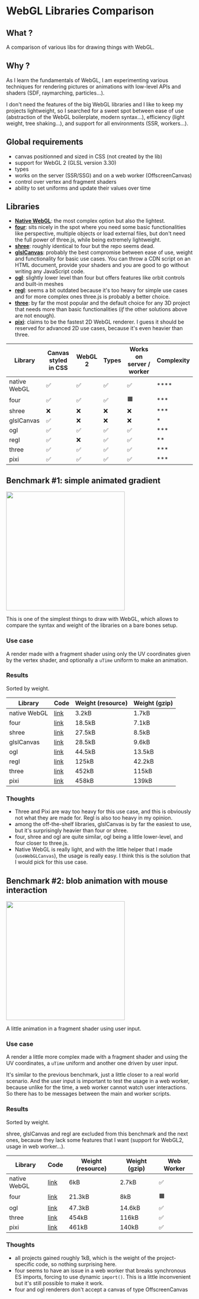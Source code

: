# WebGL Libraries Comparison

## What ?

A comparison of various libs for drawing things with WebGL.

## Why ?

As I learn the fundamentals of WebGL, I am experimenting various techniques for rendering pictures or animations with low-level APIs and shaders (SDF, raymarching, particles...).

I don't need the features of the big WebGL libraries and I like to keep my projects lightweight, so I searched for a sweet spot between ease of use (abstraction of the WebGL boilerplate, modern syntax...), efficiency (light weight, tree shaking...), and support for all environments (SSR, workers...).

## Global requirements

- canvas positionned and sized in CSS (not created by the lib)
- support for WebGL 2 (GLSL version 3.30)
- types
- works on the server (SSR/SSG) and on a web worker (OffscreenCanvas)
- control over vertex and fragment shaders
- ability to set uniforms and update their values over time

## Libraries

- **[Native WebGL](https://developer.mozilla.org/en-US/docs/Web/API/WebGL_API)**: the most complex option but also the lightest.
- **[four](https://github.com/CodyJasonBennett/four)**: sits nicely in the spot where you need some basic functionalities like perspective, multiple objects or load external files, but don't need the full power of three.js, while being extremely lightweight.
- **[shree](https://sawa-zen.github.io/shree/)**: roughly identical to four but the repo seems dead.
- **[glslCanvas](https://github.com/patriciogonzalezvivo/glslCanvas)**: probably the best compromise between ease of use, weight and functionality for basic use cases. You can throw a CDN script on an HTML document, provide your shaders and you are good to go without writing any JavaScript code.
- **[ogl](https://github.com/oframe/ogl)**: slightly lower level than four but offers features like orbit controls and built-in meshes
- **[regl](https://github.com/regl-project/regl)**: seems a bit outdated because it's too heavy for simple use cases and for more complex ones three.js is probably a better choice.
- **[three](https://threejs.org/)**: by far the most popular and the default choice for any 3D project that needs more than basic functionalities (_if_ the other solutions above are not enough).
- **[pixi](https://pixijs.com/)**: claims to be the fastest 2D WebGL renderer. I guess it should be reserved for advanced 2D use cases, because it's even heavier than three.

| Library      | Canvas styled in CSS | WebGL 2 | Types | Works on server / worker | Complexity |
| ------------ | -------------------- | ------- | ----- | ------------------------ | ---------- |
| native WebGL | ✅                   | ✅      | ✅    | ✅                       | \*\*\*\*   |
| four         | ✅                   | ✅      | ✅    | 🟧                       | \*\*\*     |
| shree        | ❌                   | ❌      | ❌    | ❌                       | \*\*\*     |
| glslCanvas   | ✅                   | ❌      | ❌    | ❌                       | \*         |
| ogl          | ✅                   | ✅      | ✅    | ✅                       | \*\*\*     |
| regl         | ✅                   | ❌      | ✅    | ✅                       | \*\*       |
| three        | ✅                   | ✅      | ✅    | ✅                       | \*\*\*     |
| pixi         | ✅                   | ✅      | ✅    | ✅                       | \*\*\*     |

## Benchmark #1: simple animated gradient

<a href="https://jsulpis.github.io/webgl-libs-comparison/regl/">
   <img src="https://github.com/jsulpis/webgl-libs-comparison/assets/22420399/8221b07f-0398-488e-94b2-0561831daadb" width=320 />
</a>

This is one of the simplest things to draw with WebGL, which allows to compare the syntax and weight of the libraries on a bare bones setup.

### Use case

A render made with a fragment shader using only the UV coordinates given by the vertex shader, and optionally a `uTime` uniform to make an animation.

### Results

Sorted by weight.

| Library      | Code                                                                                                     | Weight (resource) | Weight (gzip) |
| ------------ | -------------------------------------------------------------------------------------------------------- | ----------------- | ------------- |
| native WebGL | [link](https://github.com/jsulpis/webgl-libs-comparison/blob/main/apps/webgl/src/gradient/index.ts)      | 3.2kB             | 1.7kB         |
| four         | [link](https://github.com/jsulpis/webgl-libs-comparison/blob/main/apps/four/src/gradient/index.ts)       | 18.5kB            | 7.1kB         |
| shree        | [link](https://github.com/jsulpis/webgl-libs-comparison/blob/main/apps/shree/src/gradient/index.ts)      | 27.5kB            | 8.5kB         |
| glslCanvas   | [link](https://github.com/jsulpis/webgl-libs-comparison/blob/main/apps/glslCanvas/src/gradient/index.ts) | 28.5kB            | 9.6kB         |
| ogl          | [link](https://github.com/jsulpis/webgl-libs-comparison/blob/main/apps/ogl/src/gradient/index.ts)        | 44.5kB            | 13.5kB        |
| regl         | [link](https://github.com/jsulpis/webgl-libs-comparison/blob/main/apps/regl/src/gradient/index.ts)       | 125kB             | 42.2kB        |
| three        | [link](https://github.com/jsulpis/webgl-libs-comparison/blob/main/apps/three/src/gradient/index.ts)      | 452kB             | 115kB         |
| pixi         | [link](https://github.com/jsulpis/webgl-libs-comparison/blob/main/apps/pixi/src/gradient/index.ts)       | 458kB             | 139kB         |

### Thoughts

- Three and Pixi are way too heavy for this use case, and this is obviously not what they are made for. Regl is also too heavy in my opinion.
- among the off-the-shelf libraries, glslCanvas is by far the easiest to use, but it's surprisingly heavier than four or shree.
- four, shree and ogl are quite similar, ogl being a little lower-level, and four closer to three.js.
- Native WebGL is really light, and with the little helper that I made (`useWebGLCanvas`), the usage is really easy. I think this is the solution that I would pick for this use case.

## Benchmark #2: blob animation with mouse interaction

<a href="https://jsulpis.github.io/webgl-libs-comparison/four/">
   <img src="https://github.com/jsulpis/webgl-libs-comparison/assets/22420399/2cb0aba0-b467-4d71-8559-a28442dfc15f" width="320" />
</a>

A little animation in a fragment shader using user input.

### Use case

A render a little more complex made with a fragment shader and using the UV coordinates, a `uTime` uniform and another one driven by user input.

It's similar to the previous benchmark, just a little closer to a real world scenario. And the user input is important to test the usage in a web worker, because unlike for the time, a web worker cannot watch user interactions. So there has to be messages between the main and worker scripts.

### Results

Sorted by weight.

shree, glslCanvas and regl are excluded from this benchmark and the next ones, because they lack some features that I want (support for WebGL2, usage in web worker...).

| Library      | Code                                                                                            | Weight (resource) | Weight (gzip) | Web Worker |
| ------------ | ----------------------------------------------------------------------------------------------- | ----------------- | ------------- | ---------- |
| native WebGL | [link](https://github.com/jsulpis/webgl-libs-comparison/blob/main/apps/webgl/src/blob/index.ts) | 6kB               | 2.7kB         | ✅         |
| four         | [link](https://github.com/jsulpis/webgl-libs-comparison/blob/main/apps/four/src/blob/index.ts)  | 21.3kB            | 8kB           | 🟧         |
| ogl          | [link](https://github.com/jsulpis/webgl-libs-comparison/blob/main/apps/ogl/src/blob/index.ts)   | 47.3kB            | 14.6kB        | ✅         |
| three        | [link](https://github.com/jsulpis/webgl-libs-comparison/blob/main/apps/three/src/blob/index.ts) | 454kB             | 116kB         | ✅         |
| pixi         | [link](https://github.com/jsulpis/webgl-libs-comparison/blob/main/apps/pixi/src/blob/index.ts)  | 461kB             | 140kB         | ✅         |

### Thoughts

- all projects gained roughly 1kB, which is the weight of the project-specific code, so nothing surprising here.
- four seems to have an issue in a web worker that breaks synchronous ES imports, forcing to use dynamic `import()`. This is a little inconvenient but it's still possible to make it work.
- four and ogl renderers don't accept a canvas of type OffscreenCanvas
